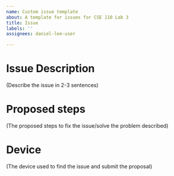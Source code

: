 ```yaml
---
name: Custom issue template
about: A template for issues for CSE 110 Lab 3
title: Issue
labels: ''
assignees: daniel-lee-user

---
```


# Issue Description

(Describe the issue in 2-3 sentences)

# Proposed steps

(The proposed steps to fix the issue/solve the problem described)

# Device

(The device used to find the issue and submit the proposal)
